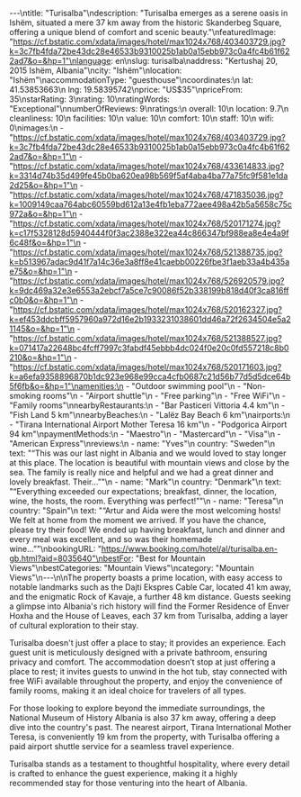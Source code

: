 ---\ntitle: "Turisalba"\ndescription: "Turisalba emerges as a serene oasis in Ishëm, situated a mere 37 km away from the historic Skanderbeg Square, offering a unique blend of comfort and scenic beauty."\nfeaturedImage: "https://cf.bstatic.com/xdata/images/hotel/max1024x768/403403729.jpg?k=3c7fb4fda72be43dc28e46533b9310025b1ab0a15ebb973c0a4fc4b61f622ad7&o=&hp=1"\nlanguage: en\nslug: turisalba\naddress: "Kertushaj 20, 2015 Ishëm, Albania"\ncity: "Ishëm"\nlocation: "Ishëm"\naccommodationType: "guesthouse"\ncoordinates:\n  lat: 41.53853663\n  lng: 19.58395742\nprice: "US$35"\npriceFrom: 35\nstarRating: 3\nrating: 10\nratingWords: "Exceptional"\nnumberOfReviews: 9\nratings:\n  overall: 10\n  location: 9.7\n  cleanliness: 10\n  facilities: 10\n  value: 10\n  comfort: 10\n  staff: 10\n  wifi: 0\nimages:\n  - "https://cf.bstatic.com/xdata/images/hotel/max1024x768/403403729.jpg?k=3c7fb4fda72be43dc28e46533b9310025b1ab0a15ebb973c0a4fc4b61f622ad7&o=&hp=1"\n  - "https://cf.bstatic.com/xdata/images/hotel/max1024x768/433614833.jpg?k=3314d74b35d499fe45b0ba620ea98b569f5af4aba4ba77a75fc9f581e1da2d25&o=&hp=1"\n  - "https://cf.bstatic.com/xdata/images/hotel/max1024x768/471835036.jpg?k=1009149caa764abc60559bd612a13e4fb1eba772aee498a42b5a5658c75c972a&o=&hp=1"\n  - "https://cf.bstatic.com/xdata/images/hotel/max1024x768/520171274.jpg?k=c17f5328128d5940444f0f3ac2388e322ea44c866347bf988ea8e4e4a9f6c48f&o=&hp=1"\n  - "https://cf.bstatic.com/xdata/images/hotel/max1024x768/521388735.jpg?k=b513967adac9d41f7a14c36e3a8ff8e41caebb00226fbe3f1aeb33a4b435ae75&o=&hp=1"\n  - "https://cf.bstatic.com/xdata/images/hotel/max1024x768/526920579.jpg?k=9dc469a32e3e6553a2ebcf7a5ce7c90086f52b338199b818d40f3ca816ffc0b0&o=&hp=1"\n  - "https://cf.bstatic.com/xdata/images/hotel/max1024x768/520162327.jpg?k=ef453ddcbff5957960a972d16e2b1933231038601dd46a72f2634504e5a21145&o=&hp=1"\n  - "https://cf.bstatic.com/xdata/images/hotel/max1024x768/521388527.jpg?k=071417a22648bc4fcff7997c3fabdf45ebbb4dc024f0e20c0fd557218c8b0210&o=&hp=1"\n  - "https://cf.bstatic.com/xdata/images/hotel/max1024x768/520171603.jpg?k=a6efa9358896870b1dc923e968e99cca4cfb0687c21d56b77d5d5dce64b5f6fb&o=&hp=1"\namenities:\n  - "Outdoor swimming pool"\n  - "Non-smoking rooms"\n  - "Airport shuttle"\n  - "Free parking"\n  - "Free WiFi"\n  - "Family rooms"\nnearbyRestaurants:\n  - "Bar Pasticeri Vittoria 4.4 km"\n  - "Fish Land 5 km"\nnearbyBeaches:\n  - "Lalëz Bay Beach 6 km"\nairports:\n  - "Tirana International Airport Mother Teresa 16 km"\n  - "Podgorica Airport 94 km"\npaymentMethods:\n  - "Maestro"\n  - "Mastercard"\n  - "Visa"\n  - "American Express"\nreviews:\n  - name: "Yves"\n    country: "Sweden"\n    text: "“This was our last night in Albania and we would loved to stay longer at this place. The location is beautiful with mountain views and close by the sea. The family is really nice and helpful and we had a great dinner and lovely breakfast. Their...”"\n  - name: "Mark"\n    country: "Denmark"\n    text: "“Everything exceeded our expectations; breakfast, dinner, the location, wine, the hosts, the room. Everything was perfect!”"\n  - name: "Teresa"\n    country: "Spain"\n    text: "“Artur and Aida were the most welcoming hosts! We felt at home from the moment we arrived. If you have the chance, please try their food! We ended up having breakfast, lunch and dinner and every meal was excellent, and so was their homemade wine...”"\nbookingURL: "https://www.booking.com/hotel/al/turisalba.en-gb.html?aid=8035640"\nbestFor: "Best for Mountain Views"\nbestCategories: "Mountain Views"\ncategory: "Mountain Views"\n---\n\nThe property boasts a prime location, with easy access to notable landmarks such as the Dajti Ekspres Cable Car, located 41 km away, and the enigmatic Rock of Kavaje, a further 48 km distance. Guests seeking a glimpse into Albania's rich history will find the Former Residence of Enver Hoxha and the House of Leaves, each 37 km from Turisalba, adding a layer of cultural exploration to their stay.

Turisalba doesn't just offer a place to stay; it provides an experience. Each guest unit is meticulously designed with a private bathroom, ensuring privacy and comfort. The accommodation doesn’t stop at just offering a place to rest; it invites guests to unwind in the hot tub, stay connected with free WiFi available throughout the property, and enjoy the convenience of family rooms, making it an ideal choice for travelers of all types.

For those looking to explore beyond the immediate surroundings, the National Museum of History Albania is also 37 km away, offering a deep dive into the country's past. The nearest airport, Tirana International Mother Teresa, is conveniently 19 km from the property, with Turisalba offering a paid airport shuttle service for a seamless travel experience.

Turisalba stands as a testament to thoughtful hospitality, where every detail is crafted to enhance the guest experience, making it a highly recommended stay for those venturing into the heart of Albania.
